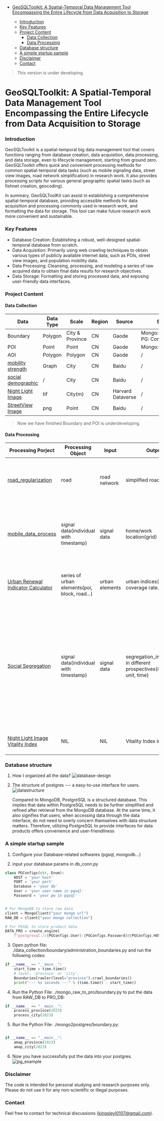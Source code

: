 - [GeoSQLToolkit: A Spatial-Temporal Data Management Tool Encompassing the Entire Lifecycle from Data Acquisition to Storage](#geosqltoolkit--a-spatial-temporal-data-management-tool-encompassing-the-entire-lifecycle-from-data-acquisition-to-storage)

  - [Introduction](#introduction)
  - [Key Features](#key-features)
  - [Project Content](#project-content)
    - [Data Collection](#data-collection)
    - [Data Processing](#data-processing)
  - [Database structure](#database-structure)
  - [A simple startup sample](#a-simple-startup-sample)
  - [Disclaimer](#disclaimer)
  - [Contact](#contact)

> This version is under developing.

# GeoSQLToolkit: A Spatial-Temporal Data Management Tool Encompassing the Entire Lifecycle from Data Acquisition to Storage

### Introduction

GeoSQLToolkit is a spatial-temporal big data management tool that covers functions ranging from database creation, data acquisition, data processing, and data storage, even to lifecycle management, starting from ground zero. GeoSQLToolkit offers quick and convenient processing methods for common spatial-temporal data tasks (such as mobile signaling data, street view images, road network simplification) in research work. It also provides processing scripts for various general geographic spatial tasks (such as fishnet creation, geocoding).

In summary, GeoSQLToolKit can assist in establishing a comprehensive spatial-temporal database, providing accessible methods for data acquisition and processing commonly used in research work, and formatting the data for storage. This tool can make future research work more convenient and sustainable.

### Key Features

- Database Creation: Establishing a robust, well-designed spatial-temporal database from scratch.
- Data Acquisition: Primarily using web crawling techniques to obtain various types of publicly available internet data, such as POIs, street view images, and population mobility data.
- Data Processing: Cleansing, processing, and modeling a series of raw acquired data to obtain final data results for research objectives.
- Data Storage: Formatting and storing processed data, and exposing user-friendly data interfaces.

### Project Content

#### Data Collection

| Data                                                                                | Data Type | Scale           | Region | Source            | Status                            |
| ----------------------------------------------------------------------------------- | --------- | --------------- | ------ | ----------------- | --------------------------------- |
| Boundary                                                                            | Polygon   | City & Province | CN     | Gaode             | Mongo:Completed✅ PG: Completed✅ |
| POI                                                                                 | Point     | Point           | CN     | Gaode             | Mongo:Developing                  |
| AOI                                                                                 | Polygon   | Polygon         | CN     | Gaode             | /                                 |
| [mobility strength](https://github.com/kingsley0107/bd_qianxiCrawler "mobility")    | Graph     | City            | CN     | Baidu             | /                                 |
| [social demographic](https://github.com/kingsley0107/Huiyan "socialdemo")           | /         | City            | CN     | Baidu             | /                                 |
| [Night Light Image](https://github.com/kingsley0107/Night_Light_Image "NLI")        | tif       | City(m)         | CN     | Harvard Dataverse | /                                 |
| [StreetView Image](https://github.com/kingsley0107/streetview_images_crawler "NLI") | png       | Point           | CN     | Baidu             | /                                 |

> Now we have finished Boundary and POI is underdeveloping.

#### Data Processing

| Processing Porject                                                                                                        | Processing Object                             | Input          | Output                                                                     | Description                                                                                                                                                                                                                                                      |
| ------------------------------------------------------------------------------------------------------------------------- | --------------------------------------------- | -------------- | -------------------------------------------------------------------------- | ---------------------------------------------------------------------------------------------------------------------------------------------------------------------------------------------------------------------------------------------------------------- |
| [road_regularization](https://github.com/kingsley0107/road_regularization "road_regularization")                          | road                                          | road network   | simplified road network                                                    | Simplify the intricate road network and extract the main roads                                                                                                                                                                                                   |
| [mobile_data_process](https://github.com/kingsley0107/mobile_data_process "mobile_process")                               | signal data(individual with timestamp)        | signal data    | home/work location(grid)                                                   | extracting individual user activities and stay points to detect their residential and work locations                                                                                                                                                             |
| [Urban Renewal Indicator Calculator](https://github.com/kingsley0107/urban_renewal_indices_calculator "urban calculator") | series of urban elements(poi, block, road...) | urban elements | urban indices(density, coverage rate...)                                   | calculating the main indices used in urban planning                                                                                                                                                                                                              |
| [Social Segregation](https://github.com/kingsley0107/social_segregation/tree/master "social segregation")                 | signal data(individual with timestamp)        | signal data    | segregation_indices(PSI) in different prospectives(individual, unit, time) | Reference:[ Xu, Y., Belyi, A., Santi, P. and Ratti, C. Quantifying segregation in an integrated urban physical-social space. Journal of The Royal Society Interface, 16: 20190536. ](https://royalsocietypublishing.org/doi/10.1098/rsif.2019.0536 "social_seg") |
| [Night Light Image Vitality Index ](https://github.com/kingsley0107/Night_Light_Image "NIL")                              | NIL                                           | NIL            | Vitality Index in this NIL                                                 | Calculating the Night Light index in NIL                                                                                                                                                                                                                         |

### Database structure

1. How I organized all the data?
   ![database-design](./introduction/desgin_db.png "design")

2. The structure of postgres --- a easy-to-use interface for users.
   ![datastructure](./introduction/storage_structure.png "structure")

   Compared to MongoDB, PostgreSQL is a structured database. This implies that data within PostgreSQL needs to be further simplified and refined after retrieval from the MongoDB database. At the same time, it also signifies that users, when accessing data through the data interface, do not need to overly concern themselves with data structure matters. Therefore, utilizing PostgreSQL to provide interfaces for data products offers convenience and user-friendliness

### A simple startup sample

1. Configure your Database-related softwares (pgsql, mongodb...)

2. input your database params in db_conn.py

```python
class PGConfigs(str, Enum):
    HOST = 'your host'
    PORT = 'your port'
    Database = 'your db'
    User = 'your user name in pgsql'
    Password = 'your pw in pgsql'


# For MongoDB to store raw data
client = MongoClient("your mongo url")
RAW_DB = client["your mongo collection"]

# For PGSQL to store product data
DATA_PRO = create_engine(
    f"postgresql://{PGConfigs.User}:{PGConfigs.Password}@{PGConfigs.HOST}:{PGConfigs.PORT}/{PGConfigs.Database}")
```

3. Open python file: ./data_collection/boundary/administration_boundaries.py and run the following codes:

```python
if __name__ == "__main__":
    start_time = time.time()
    # level: 'province' or 'city'.
    BoundariesCrawler(level="province").crawl_boundaries()
    print("--- %s seconds ---" % (time.time() - start_time))
```

4. Run the Python File: ./mongo_raw_to_pro/boundary.py to put the data from RAW_DB to PRO_DB:

```python
if __name__ == "__main__":
    process_province(2023)
    process_city(2023)
```

5. Run the Python File: ./mongo2postgres/boundary.py:

```python

if __name__ == "__main__":
    amap_province(2023)
    amap_city(2023)

```

6. Now you have successfully put the data into your postgres.
   ![pg_example](./introduction/pg_example.png "example")

### Disclaimer

The code is intended for personal studying and research purposes only. Please do not use it for any non-scientific or illegal purposes.

### Contact

Feel free to contact for technical discussions (kingsleyl0107@gmail.com).
